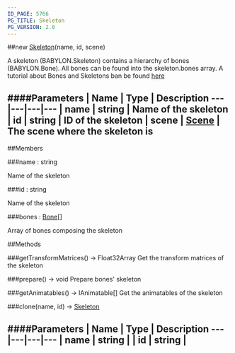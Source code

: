 ```yaml
---
ID_PAGE: 5766
PG_TITLE: Skeleton
PG_VERSION: 2.0
---
```

##new [Skeleton](page.php?p=5766)(name, id, scene)


A skeleton (BABYLON.Skeleton) contains a hierarchy of bones (BABYLON.Bone).
All bones can be found into the skeleton.bones array.
A tutorial about Bones and Skeletons ban be found [here](https://github.com/BabylonJS/Babylon.js/wiki/How-to-use-bones-and-skeletons)


####Parameters
 | Name | Type | Description
---|---|---|---
 | name | string | Name of the skeleton
 | id | string | ID of the skeleton
 | scene | [Scene](page.php?p=5725) | The scene where the skeleton is
---

##Members

###name : string



Name of the skeleton


###id : string



Name of the skeleton


###bones : [Bone](page.php?p=5765)[]



Array of bones composing the skeleton







##Methods

###getTransformMatrices() &rarr; Float32Array
Get the transform matrices of the skeleton




###prepare() &rarr; void
Prepare bones' skeleton




###getAnimatables() &rarr; IAnimatable[]
Get the animatables of the skeleton




###clone(name, id) &rarr; [Skeleton](page.php?p=5766)

####Parameters
 | Name | Type | Description
---|---|---|---
 | name | string | 
 | id | string | 
---
